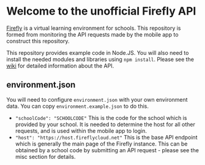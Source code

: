 # Welcome to the unofficial Firefly API
[Firefly](https://www.fireflylearning.com) is a virtual learning environment for schools. This repository is formed from monitoring the API requests made by the mobile app to construct this repository.

This repository provides example code in Node.JS. You will also need to install the needed modules and libraries using `npm install`.
Please see the [wiki](https://github.com/JoshHeng/Firefly-API/wiki) for detailed information about the API.

## environment.json
You will need to configure `environment.json` with your own environment data. You can copy `environment.example.json` to do this.
* `"schoolCode": "SCHOOLCODE"` This is the code for the school which is provided by your school. It is needed to determine the host for all other requests, and is used within the mobile app to login.
* `"host": "https://host.fireflycloud.net"` This is the base API endpoint which is generally the main page of the Firefly instance. This can be obtained by a school code by submitting an API request - please see the misc section for details.
